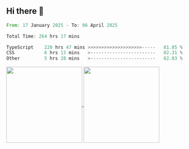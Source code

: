 ## Hi there 👋
<!--START_SECTION:waka-->

```rust
From: 17 January 2025 - To: 06 April 2025

Total Time: 264 hrs 17 mins

TypeScript    220 hrs 47 mins >>>>>>>>>>>>>>>>>>>>-----   81.85 %
CSS           6 hrs 13 mins   >------------------------   02.31 %
Other         5 hrs 28 mins   >------------------------   02.03 %
```

<!--END_SECTION:waka-->

<a href="https://github.com/anuraghazra/github-readme-stats">
  <img height=200 align="center" src="https://github-readme-stats.vercel.app/api/top-langs/?username=paulgeorge35&layout=donut&langs_count=5&theme=transparent" />
</a>
<a href="https://github.com/anuraghazra/convoychat">
  <img height=200 align="center" src="https://github-readme-stats.vercel.app/api?username=paulgeorge35&show_icons=true&show=prs_merged&theme=transparent&rank_icon=github" />
</a>

